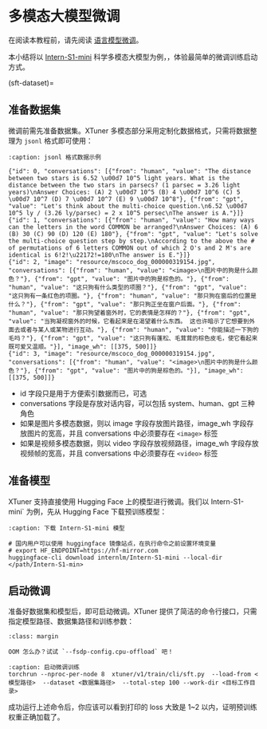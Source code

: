 # 多模态大模型微调

在阅读本教程前，请先阅读 [语言模型微调](./sft.md)。

本小结将以 [Intern-S1-mini](https://huggingface.co/internlm/Intern-S1-mini) 科学多模态大模型为例，，体验最简单的微调训练启动方式。

(sft-dataset)=
## 准备数据集

微调前需先准备数据集。XTuner 多模态部分采用定制化数据格式，只需将数据整理为 `jsonl` 格式即可使用：


```{code-block} json
:caption: jsonl 格式数据示例

{"id": 0, "conversations": [{"from": "human", "value": "The distance between two stars is 6.52 \u00d7 10^5 light years. What is the distance between the two stars in parsecs? (1 parsec = 3.26 light years)\nAnswer Choices: (A) 2 \u00d7 10^5 (B) 4 \u00d7 10^6 (C) 5 \u00d7 10^7 (D) 7 \u00d7 10^7 (E) 9 \u00d7 10^8"}, {"from": "gpt", "value": "Let's think about the multi-choice question.\n6.52 \u00d7 10^5 ly / (3.26 ly/parsec) = 2 x 10^5 persec\nThe answer is A."}]}
{"id": 1, "conversations": [{"from": "human", "value": "How many ways can the letters in the word COMMON be arranged?\nAnswer Choices: (A) 6 (B) 30 (C) 90 (D) 120 (E) 180"}, {"from": "gpt", "value": "Let's solve the multi-choice question step by step.\nAccording to the above the # of permutations of 6 letters COMMON out of which 2 O's and 2 M's are identical is 6!2!\u22172!=180\nThe answer is E."}]}
{"id": 2, "image": "resource/mscoco_dog_000000319154.jpg", "conversations": [{"from": "human", "value": "<image>\n图片中的狗是什么颜色？"}, {"from": "gpt", "value": "图片中的狗是棕色的。"}, {"from": "human", "value": "这只狗有什么类型的项圈？"}, {"from": "gpt", "value": "这只狗有一条红色的项圈。"}, {"from": "human", "value": "那只狗在窗后的位置是什么？"}, {"from": "gpt", "value": "那只狗正坐在窗户后面。"}, {"from": "human", "value": "那只狗望着窗外时，它的表情是怎样的？"}, {"from": "gpt", "value": "当狗凝视窗外的时候，它看起来是在渴望着什么东西。 这也许暗示了它想要到外面去或者与某人或某物进行互动。"}, {"from": "human", "value": "你能描述一下狗的毛吗？"}, {"from": "gpt", "value": "这只狗有蓬松、毛茸茸的棕色皮毛，使它看起来既可爱又温顺。"}], "image_wh": [[375, 500]]}
{"id": 3, "image": "resource/mscoco_dog_000000319154.jpg", "conversations": [{"from": "human", "value": "<image>\n图片中的狗是什么颜色？"}, {"from": "gpt", "value": "图片中的狗是棕色的。"}], "image_wh": [[375, 500]]}

```

- id 字段只是用于方便索引数据而已，可选
- conversations 字段是存放对话内容，可以包括 system、human、gpt 三种角色
- 如果是图片多模态数据，则以 image 字段存放图片路径，image_wh 字段存放图片的宽高，并且 conversations 中必须要存在 `<image>` 标签
- 如果是视频多模态数据，则以 video 字段存放视频路径，image_wh 字段存放视频帧的宽高，并且 conversations 中必须要存在 `<video>` 标签


## 准备模型

XTuner 支持直接使用 Hugging Face 上的模型进行微调。我们以 Intern-S1-mini` 为例，先从 Hugging Face 下载预训练模型：


```{code-block} bash
:caption: 下载 Intern-S1-mini 模型

# 国内用户可以使用 huggingface 镜像站点，在执行命令之前设置环境变量
# export HF_ENDPOINT=https://hf-mirror.com
huggingface-cli download internlm/Intern-S1-mini --local-dir </path/Intern-S1-min>

```

## 启动微调

准备好数据集和模型后，即可启动微调。XTuner 提供了简洁的命令行接口，只需指定模型路径、数据集路径和训练参数：

```{tip}
:class: margin

OOM 怎么办？试试 `--fsdp-config.cpu-offload` 吧！

```
```{code-block} bash
:caption: 启动微调训练
torchrun --nproc-per-node 8  xtuner/v1/train/cli/sft.py  --load-from <模型路径>  --dataset <数据集路径>  --total-step 100 --work-dir <目标工作目录>
```

成功运行上述命令后，你应该可以看到打印的 loss 大致是 1~2 以内，证明预训练权重正确加载了。
